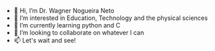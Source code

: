 - 👋 Hi, I’m Dr. Wagner Nogueira Neto
- 👀 I’m interested in Education, Technology and the physical sciences
- 🌱 I’m currently learning python and C
- 💞️ I’m looking to collaborate on whatever I can
- 📫 Let's wait and see!

<!---
nogueirawn/nogueirawn is a ✨ special ✨ repository because its `README.md` (this file) appears on your GitHub profile.
You can click the Preview link to take a look at your changes.
--->
